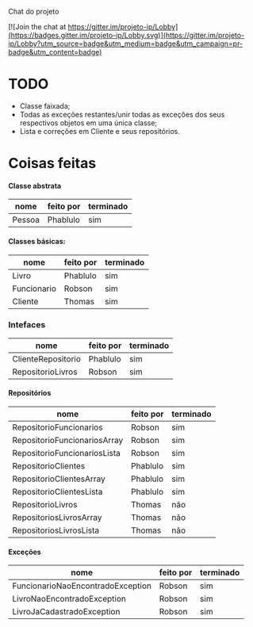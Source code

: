 Chat do projeto

[![Join the chat at https://gitter.im/projeto-ip/Lobby](https://badges.gitter.im/projeto-ip/Lobby.svg)](https://gitter.im/projeto-ip/Lobby?utm_source=badge&utm_medium=badge&utm_campaign=pr-badge&utm_content=badge)

# TODO #

- Classe faixada;
- Todas as exceções restantes/unir todas as exceções dos seus respectivos objetos em uma única classe;
- Lista e correções em Cliente e seus repositórios.

# Coisas feitas #

#### Classe abstrata ####

| nome | feito por | terminado
|------|-----------|----------|
| Pessoa | Phablulo | sim

#### Classes básicas: ####

| nome | feito por | terminado
|------|-----------|----------|
| Livro | Phablulo  | sim
| Funcionario | Robson | sim
| Cliente | Thomas | sim


### Intefaces ###

| nome | feito por | terminado
|------|-----------|-----------|
| ClienteRepositorio | Phablulo | sim
| RepositorioLivros | Robson | sim


#### Repositórios ####

| nome | feito por | terminado |
|------|-----------|-----------|
| RepositorioFuncionarios | Robson | sim
| RepositorioFuncionariosArray | Robson | sim
| RepositorioFuncionariosLista | Robson | sim
| RepositorioClientes | Phablulo | sim
| RepositorioClientesArray | Phablulo | sim
| RepositorioClientesLista | Phablulo | sim
| RepositorioLivros | Thomas | não
| RepositoriosLivrosArray | Thomas | não
| RepositoriosLivrosLista | Thomas | não

#### Exceções ####
| nome | feito por | terminado |
|------|-----------|-----------|
| FuncionarioNaoEncontradoException | Robson | sim
| LivroNaoEncontradoException | Robson | sim
| LivroJaCadastradoException | Robson | sim
